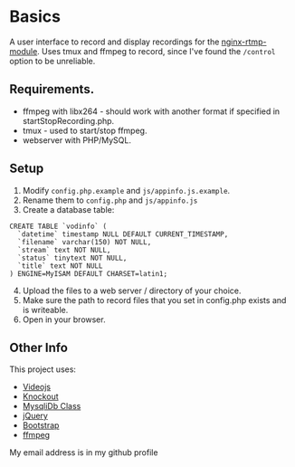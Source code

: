 # Basics

A user interface to record and display recordings for the [nginx-rtmp-module](https://github.com/arut/nginx-rtmp-module/). Uses tmux and ffmpeg to record, since I've found
the `/control` option to be unreliable.

## Requirements.
* ffmpeg with libx264 - should work with another format if specified in startStopRecording.php.
* tmux - used to start/stop ffmpeg.
* webserver with PHP/MySQL.

## Setup
1. Modify `config.php.example` and `js/appinfo.js.example`.
2. Rename them to `config.php` and `js/appinfo.js`
3. Create a database table:
```
CREATE TABLE `vodinfo` (
  `datetime` timestamp NULL DEFAULT CURRENT_TIMESTAMP,
  `filename` varchar(150) NOT NULL,
  `stream` text NOT NULL,
  `status` tinytext NOT NULL,
  `title` text NOT NULL
) ENGINE=MyISAM DEFAULT CHARSET=latin1;

```
4. Upload the files to a web server / directory of your choice.
5. Make sure the path to record files that you set in config.php exists and is writeable.
6. Open in your browser.

## Other Info
This project uses:

* [Videojs](http://videojs.com/)
* [Knockout](http://knockoutjs.com/)
* [MysqliDb Class](http://github.com/joshcam/PHP-MySQLi-Database-Class )
* [jQuery](http://jquery.com)
* [Bootstrap](http://getbootstrap.com)
* [ffmpeg](https://github.com/FFmpeg/FFmpeg)

My email address is in my github profile